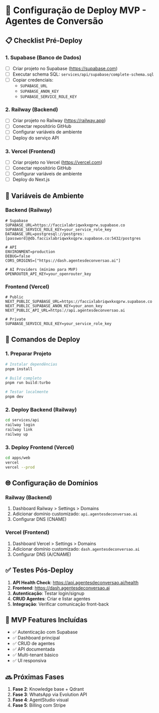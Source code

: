 # 🚀 Configuração de Deploy MVP - Agentes de Conversão

## 📋 Checklist Pré-Deploy

### 1. Supabase (Banco de Dados)
- [ ] Criar projeto no Supabase (https://supabase.com)
- [ ] Executar schema SQL: `services/api/supabase/complete-schema.sql`
- [ ] Copiar credenciais:
  - `SUPABASE_URL`
  - `SUPABASE_ANON_KEY`
  - `SUPABASE_SERVICE_ROLE_KEY`

### 2. Railway (Backend)
- [ ] Criar projeto no Railway (https://railway.app)
- [ ] Conectar repositório GitHub
- [ ] Configurar variáveis de ambiente
- [ ] Deploy do serviço API

### 3. Vercel (Frontend)
- [ ] Criar projeto no Vercel (https://vercel.com)
- [ ] Conectar repositório GitHub
- [ ] Configurar variáveis de ambiente
- [ ] Deploy do Next.js

## 🔧 Variáveis de Ambiente

### Backend (Railway)
```env
# Supabase
SUPABASE_URL=https://faccixlabriqwxkxqprw.supabase.co
SUPABASE_SERVICE_ROLE_KEY=your_service_role_key
DATABASE_URL=postgresql://postgres:[password]@db.faccixlabriqwxkxqprw.supabase.co:5432/postgres

# API
ENVIRONMENT=production
DEBUG=false
CORS_ORIGINS=["https://dash.agentesdeconversao.ai"]

# AI Providers (mínimo para MVP)
OPENROUTER_API_KEY=your_openrouter_key
```

### Frontend (Vercel)
```env
# Public
NEXT_PUBLIC_SUPABASE_URL=https://faccixlabriqwxkxqprw.supabase.co
NEXT_PUBLIC_SUPABASE_ANON_KEY=your_anon_key
NEXT_PUBLIC_API_URL=https://api.agentesdeconversao.ai

# Private
SUPABASE_SERVICE_ROLE_KEY=your_service_role_key
```

## 🚀 Comandos de Deploy

### 1. Preparar Projeto
```bash
# Instalar dependências
pnpm install

# Build completo
pnpm run build:turbo

# Testar localmente
pnpm dev
```

### 2. Deploy Backend (Railway)
```bash
cd services/api
railway login
railway link
railway up
```

### 3. Deploy Frontend (Vercel)
```bash
cd apps/web
vercel
vercel --prod
```

## 🌐 Configuração de Domínios

### Railway (Backend)
1. Dashboard Railway > Settings > Domains
2. Adicionar domínio customizado: `api.agentesdeconversao.ai`
3. Configurar DNS (CNAME)

### Vercel (Frontend)
1. Dashboard Vercel > Settings > Domains
2. Adicionar domínio customizado: `dash.agentesdeconversao.ai`
3. Configurar DNS (A/CNAME)

## ✅ Testes Pós-Deploy

1. **API Health Check**: https://api.agentesdeconversao.ai/health
2. **Frontend**: https://dash.agentesdeconversao.ai
3. **Autenticação**: Testar login/signup
4. **CRUD Agentes**: Criar e listar agentes
5. **Integração**: Verificar comunicação front-back

## 🎯 MVP Features Incluídas

- ✅ Autenticação com Supabase
- ✅ Dashboard principal
- ✅ CRUD de agentes
- ✅ API documentada
- ✅ Multi-tenant básico
- ✅ UI responsiva

## 🔜 Próximas Fases

1. **Fase 2**: Knowledge base + Qdrant
2. **Fase 3**: WhatsApp via Evolution API
3. **Fase 4**: AgentStudio visual
4. **Fase 5**: Billing com Stripe